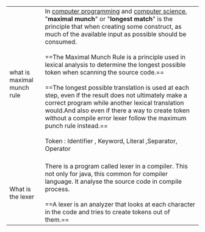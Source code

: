 
|                            |                                                                                                                                                                                                                                                                                                                                                                                                                                                                                                                                                                                                                                                                                                                                                                                                                                                             |
| -------------------------- | ----------------------------------------------------------------------------------------------------------------------------------------------------------------------------------------------------------------------------------------------------------------------------------------------------------------------------------------------------------------------------------------------------------------------------------------------------------------------------------------------------------------------------------------------------------------------------------------------------------------------------------------------------------------------------------------------------------------------------------------------------------------------------------------------------------------------------------------------------------- |
| what is maximal munch rule | In [computer programming](https://en.wikipedia.org/wiki/Computer_programming) and [computer science](https://en.wikipedia.org/wiki/Computer_science "Computer science"), "**maximal munch**" or "**longest match**" is the principle that when creating some construct, as much of the available input as possible should be consumed.<br><br>==The Maximal Munch Rule is a principle used in lexical analysis to determine the longest possible token when scanning the source code.==<br><br>==The longest possible translation is used at each step, even if the result does not ultimately make a correct program while another lexical translation would.And also even if there a way to create token without a compile error lexer follow the maximum punch rule instead.==<br><br>Token : Identifier , Keyword, Literal ,Separator, Operator<br><br> |
| What is the lexer          | There is a program called lexer in a compiler. This not only for java, this common for compiler language. It analyse the source code in compile process.<br><br>==A lexer is an analyzer that looks at each character in the code and tries to create tokens out of them.==                                                                                                                                                                                                                                                                                                                                                                                                                                                                                                                                                                                 |
